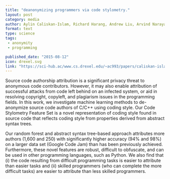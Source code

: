 ```yaml
---
title: "deanonymizing programmers via code stylometry."
layout: post
category: media
author: Aylin Caliskan-Islam, Richard Harang, Andrew Liu, Arvind Narayanan, Clare Voss, Fabian Yamaguchi, and Rachel Greenstadt
format: text
type: science
tags: 
 - anonymity
 - programming

published_date: "2015-08-12"
icon: drexel.svg 
link: "https://sci-hub.ac/www.cs.drexel.edu/~ac993/papers/caliskan-islam_deanonymizing.pdf"
---
```


Source  code  authorship  attribution  is  a  significant  privacy threat to
anonymous code contributors.  However, it may also enable attribution of
successful attacks from code left behind on an infected system, or aid in
resolving copyright, copyleft, and plagiarism issues in the programming fields.
In this work, we investigate machine learning methods to de-anonymize source
code authors of C/C++ using coding style. Our Code Stylometry Feature Set is a
novel representation of coding style found in source code that reflects coding
style from properties derived from abstract syntax trees.

Our random forest and abstract syntax tree-based approach attributes more
authors (1,600 and 250) with significantly  higher  accuracy  (94%  and  98%)
on  a  larger data  set  (Google  Code  Jam)  than  has  been  previously
achieved.  Furthermore, these novel features are robust, difficult to
obfuscate, and can be used in other programming languages, such as Python. We
also find that (i) the code resulting from difficult programming tasks is
easier to attribute than easier tasks and (ii) skilled programmers (who can
complete the more difficult tasks) are easier to attribute than less skilled
programmers.
